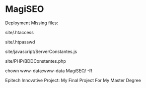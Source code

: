 MagiSEO
=======

Deployment Missing files:

site/.htaccess

site/.htpasswd

site/javascript/ServerConstantes.js

site/PHP/BDDConstantes.php

chown www-data:www-data MagiSEO/ -R


Epitech Innovative Project: My Final Project For My Master Degree
